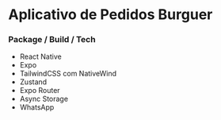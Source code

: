 # Aplicativo de Pedidos Burguer


### Package / Build / Tech
- React Native
- Expo
- TailwindCSS com NativeWind
- Zustand
- Expo Router
- Async Storage
- WhatsApp

